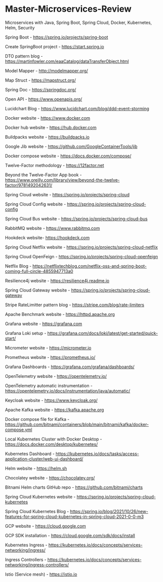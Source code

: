 # Master-Microservices-Review
Microservices with Java, Spring Boot, Spring Cloud, Docker, Kubernetes, Helm, Security

Spring Boot - https://spring.io/projects/spring-boot

Create SpringBoot project - https://start.spring.io

DTO pattern blog - https://martinfowler.com/eaaCatalog/dataTransferObject.html

Model Mapper - http://modelmapper.org/

Map Struct - https://mapstruct.org/

Spring Doc - https://springdoc.org/

Open API - https://www.openapis.org/

Lucidchart Blog - https://www.lucidchart.com/blog/ddd-event-storming

Docker website - https://www.docker.com

Docker hub website - https://hub.docker.com

Buildpacks website - https://buildpacks.io

Google Jib website - https://github.com/GoogleContainerTools/jib

Docker compose website - https://docs.docker.com/compose/

Twelve-Factor methodology - https://12factor.net

Beyond the Twelve-Factor App book - https://www.oreilly.com/library/view/beyond-the-twelve-factor/9781492042631/

Spring Cloud website - https://spring.io/projects/spring-cloud

Spring Cloud Config website - https://spring.io/projects/spring-cloud-config

Spring Cloud Bus website - https://spring.io/projects/spring-cloud-bus

RabbitMQ website - https://www.rabbitmq.com

Hookdeck website- https://hookdeck.com

Spring Cloud Netflix website - https://spring.io/projects/spring-cloud-netflix

Spring Cloud OpenFeign - https://spring.io/projects/spring-cloud-openfeign

Netflix Blog - https://netflixtechblog.com/netflix-oss-and-spring-boot-coming-full-circle-4855947713a0

Resilience4j website - https://resilience4j.readme.io

Spring Cloud Gateway website - https://spring.io/projects/spring-cloud-gateway

Stripe RateLimitter pattern blog - https://stripe.com/blog/rate-limiters

Apache Benchmark website - https://httpd.apache.org

Grafana website - https://grafana.com

Grafana Loki setup - https://grafana.com/docs/loki/latest/get-started/quick-start/

Micrometer website - https://micrometer.io

Prometheus website - https://prometheus.io/

Grafana Dashboards - https://grafana.com/grafana/dashboards/

OpenTelemetry website - https://opentelemetry.io/

OpenTelemetry automatic instrumentation - https://opentelemetry.io/docs/instrumentation/java/automatic/

Keycloak website - https://www.keycloak.org/

Apache Kafka website - https://kafka.apache.org

Docker compose file for Kafka - https://github.com/bitnami/containers/blob/main/bitnami/kafka/docker-compose.yml

Local Kubernetes Cluster with Docker Desktop - https://docs.docker.com/desktop/kubernetes/

Kubernetes Dashboard - https://kubernetes.io/docs/tasks/access-application-cluster/web-ui-dashboard/

Helm website - https://helm.sh

Chocolatey website - https://chocolatey.org/

Bitnami Helm charts GitHub repo - https://github.com/bitnami/charts

Spring Cloud Kubernetes website - https://spring.io/projects/spring-cloud-kubernetes

Spring Cloud Kubernetes Blog - https://spring.io/blog/2021/10/26/new-features-for-spring-cloud-kubernetes-in-spring-cloud-2021-0-0-m3

GCP website - https://cloud.google.com

GCP SDK installation - https://cloud.google.com/sdk/docs/install

Kubernetes Ingress - https://kubernetes.io/docs/concepts/services-networking/ingress/

Ingress Controllers - https://kubernetes.io/docs/concepts/services-networking/ingress-controllers/

Istio (Service mesh) - https://istio.io
